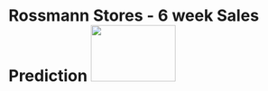 # Rossmann Stores - 6 week Sales Prediction     <img src=https://github.com/velozo-oliveira/rossmann_sales_prediction/blob/main/Images/rossmann.jpg width="150" height="100"/>


